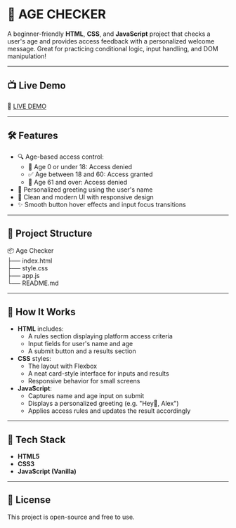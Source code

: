 # 🧓 AGE CHECKER

A beginner-friendly **HTML**, **CSS**, and **JavaScript** project that checks a user's age and provides access feedback with a personalized welcome message. Great for practicing conditional logic, input handling, and DOM manipulation!

---

## 📺 Live Demo

🔗 [LIVE DEMO](https://age-checker-neon.vercel.app/)

---

## 🛠️ Features

- 🔍 Age-based access control:
  - 🚫 Age 0 or under 18: Access denied
  - ✅ Age between 18 and 60: Access granted
  - 🚫 Age 61 and over: Access denied
- 👋 Personalized greeting using the user's name
- 🎨 Clean and modern UI with responsive design
- ✨ Smooth button hover effects and input focus transitions

---

## 📁 Project Structure

📦 Age Checker  
├── index.html  
├── style.css  
├── app.js  
└── README.md  

---

## 🧠 How It Works

- **HTML** includes:
  - A rules section displaying platform access criteria
  - Input fields for user's name and age
  - A submit button and a results section
- **CSS** styles:
  - The layout with Flexbox
  - A neat card-style interface for inputs and results
  - Responsive behavior for small screens
- **JavaScript**:
  - Captures name and age input on submit
  - Displays a personalized greeting (e.g. "Hey👋, Alex")
  - Applies access rules and updates the result accordingly

---

## 🧰 Tech Stack

- **HTML5**
- **CSS3**
- **JavaScript (Vanilla)**

---

## 📜 License

This project is open-source and free to use.
